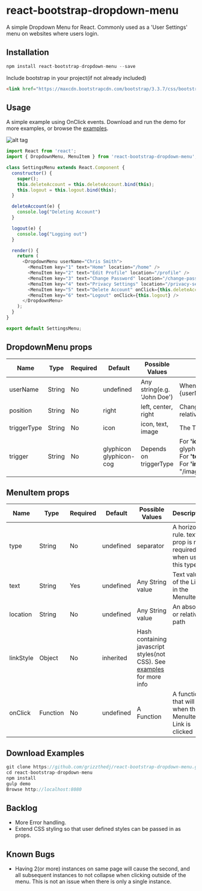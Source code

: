 # react-bootstrap-dropdown-menu

A simple Dropdown Menu for React. Commonly used as a 'User Settings' menu on websites where users login.

## Installation

```js
npm install react-bootstrap-dropdown-menu --save
```
Include bootstrap in your project(if not already included)
```html
<link href="https://maxcdn.bootstrapcdn.com/bootstrap/3.3.7/css/bootstrap.min.css" rel="stylesheet" media="all">
```

## Usage

A simple example using OnClick events. Download and run the demo for more examples, or browse the [examples]( http://grizzthedj.github.io/react-bootstrap-dropdown-menu/demo/public).

![alt tag](https://cloud.githubusercontent.com/assets/9720835/22619923/7ddd5d42-eacd-11e6-9bda-ee9be66cb64b.png)

```js
import React from 'react';
import { DropdownMenu, MenuItem } from 'react-bootstrap-dropdown-menu';

class SettingsMenu extends React.Component {
  constructor() {
    super();
    this.deleteAccount = this.deleteAccount.bind(this);
    this.logout = this.logout.bind(this);
  }

  deleteAccount(e) {
    console.log("Deleting Account")
  }

  logout(e) {
    console.log("Logging out")
  }

  render() {
    return (
      <DropdownMenu userName="Chris Smith">
        <MenuItem key="1" text="Home" location="/home" />
        <MenuItem key="2" text="Edit Profile" location="/profile" />
        <MenuItem key="3" text="Change Password" location="/change-password" />
        <MenuItem key="4" text="Privacy Settings" location="/privacy-settings" />
        <MenuItem key="5" text="Delete Account" onClick={this.deleteAccount} />
        <MenuItem key="6" text="Logout" onClick={this.logout} />
      </DropdownMenu>
    );
  }
}

export default SettingsMenu;
```
## DropdownMenu props
| Name         | Type     | Required | Default                 | Possible Values              | Description     |
| ------------ | -------- | -------- | ----------------------- | ---------------------------- | --------------- |
| userName     | String   | No       | undefined               | Any string(e.g. 'John Doe')  | When provided, will render 'Logged in as: {userName}' in the top MenuItem |
| position     | String   | No       | right                   | left, center, right          | Changes the menu's horizontal drop position relative to the trigger |
| triggerType  | String   | No       | icon                    | icon, text, image            | The Type of drop trigger |
| trigger      | String   | No       | glyphicon glyphicon-cog | Depends on triggerType       | For <b>'icon'</b> triggerType: Any bootstrap glyphicon(http://getbootstrap.com/components/)<br />For <b>'text'</b> triggerType: Any String can be used<br />For <b>'image'</b> triggerType: Path to image(e.g. "/images/myimage.png") |

## MenuItem props
| Name         | Type     | Required | Default                 | Possible Values              | Description     |
| ------------ | -------- | -------- | ----------------------- | ---------------------------- | --------------- |
| type         | String   | No      | undefined                | separator                    | A horizontal rule. text prop is not required when using this type. |
| text         | String   | Yes      | undefined               | Any String value             | Text value of the Link in the MenuItem |
| location     | String   | No       | undefined               | Any String value             | An absolute or relative path |
| linkStyle    | Object   | No       | inherited               | Hash containing javascript styles(not CSS). See [examples]( http://grizzthedj.github.io/react-bootstrap-dropdown-menu/demo/public) for more info |  
| onClick      | Function | No       | undefined               | A Function                   | A function that will fire when the MenuItem Link is clicked |    

## Download Examples

```js
git clone https://github.com/grizzthedj/react-bootstrap-dropdown-menu.git
cd react-bootstrap-dropdown-menu
npm install
gulp demo
Browse http://localhost:8080
```

## Backlog

* More Error handling.
* Extend CSS styling so that user defined styles can be passed in as props.

## Known Bugs

* Having 2(or more) instances on same page will cause the second, and all subsequent instances to not collapse when clicking outside of the menu. This is not an issue when there is only a single instance.
